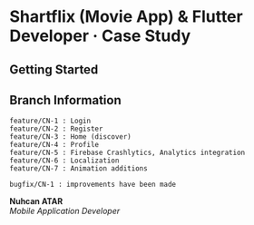 # Shartflix (Movie App) & Flutter Developer · Case Study
## Getting Started

## Branch Information

```command
feature/CN-1 : Login
feature/CN-2 : Register
feature/CN-3 : Home (discover)
feature/CN-4 : Profile
feature/CN-5 : Firebase Crashlytics, Analytics integration
feature/CN-6 : Localization
feature/CN-7 : Animation additions

bugfix/CN-1 : improvements have been made
```

<b>Nuhcan ATAR</b><br>
<i>Mobile Application Developer</i>
